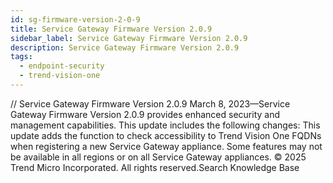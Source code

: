 ```yaml
---
id: sg-firmware-version-2-0-9
title: Service Gateway Firmware Version 2.0.9
sidebar_label: Service Gateway Firmware Version 2.0.9
description: Service Gateway Firmware Version 2.0.9
tags:
  - endpoint-security
  - trend-vision-one
---
```


/*<![CDATA[*/ $('#title').html($('meta[name=map-description]').attr('content')); /*]]>*/ Service Gateway Firmware Version 2.0.9 March 8, 2023—Service Gateway Firmware Version 2.0.9 provides enhanced security and management capabilities. This update includes the following changes: This update adds the function to check accessibility to Trend Vision One FQDNs when registering a new Service Gateway appliance. Some features may not be available in all regions or on all Service Gateway appliances. © 2025 Trend Micro Incorporated. All rights reserved.Search Knowledge Base
